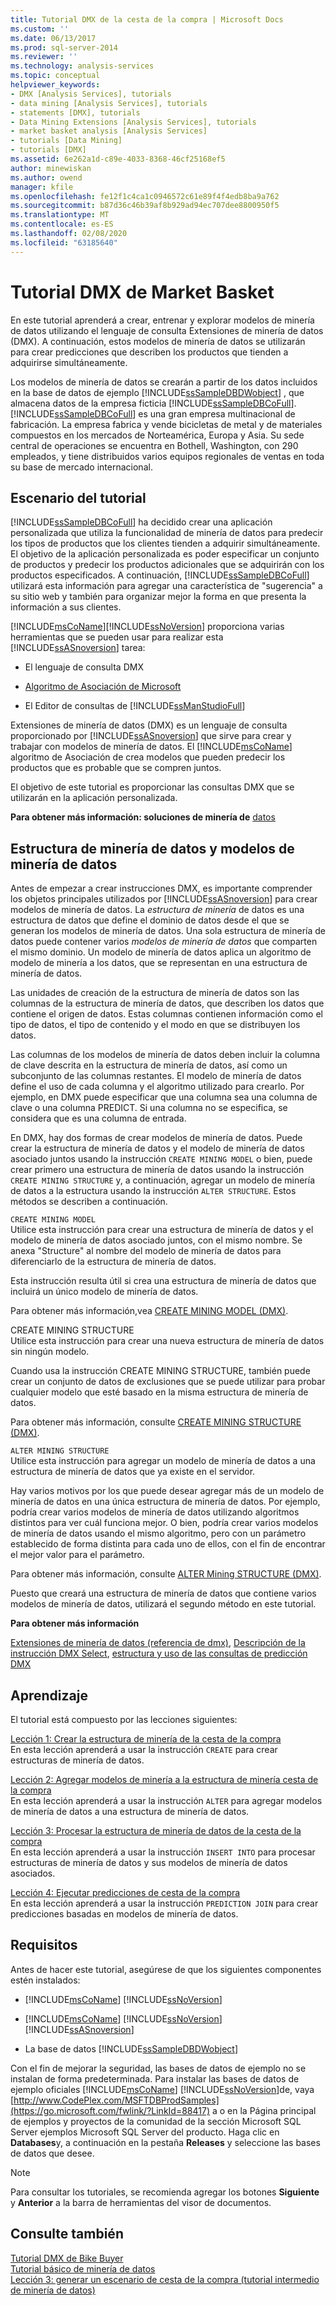 ```yaml
---
title: Tutorial DMX de la cesta de la compra | Microsoft Docs
ms.custom: ''
ms.date: 06/13/2017
ms.prod: sql-server-2014
ms.reviewer: ''
ms.technology: analysis-services
ms.topic: conceptual
helpviewer_keywords:
- DMX [Analysis Services], tutorials
- data mining [Analysis Services], tutorials
- statements [DMX], tutorials
- Data Mining Extensions [Analysis Services], tutorials
- market basket analysis [Analysis Services]
- tutorials [Data Mining]
- tutorials [DMX]
ms.assetid: 6e262a1d-c89e-4033-8368-46cf25168ef5
author: minewiskan
ms.author: owend
manager: kfile
ms.openlocfilehash: fe12f1c4ca1c0946572c61e89f4f4edb8ba9a762
ms.sourcegitcommit: b87d36c46b39af8b929ad94ec707dee8800950f5
ms.translationtype: MT
ms.contentlocale: es-ES
ms.lasthandoff: 02/08/2020
ms.locfileid: "63185640"
---
```

# <a name="market-basket-dmx-tutorial"></a>Tutorial DMX de Market Basket
  En este tutorial aprenderá a crear, entrenar y explorar modelos de minería de datos utilizando el lenguaje de consulta Extensiones de minería de datos (DMX). A continuación, estos modelos de minería de datos se utilizarán para crear predicciones que describen los productos que tienden a adquirirse simultáneamente.  
  
 Los modelos de minería de datos se crearán a partir de los datos incluidos en la base de datos de ejemplo [!INCLUDE[ssSampleDBDWobject](../includes/sssampledbdwobject-md.md)] , que almacena datos de la empresa ficticia [!INCLUDE[ssSampleDBCoFull](../includes/sssampledbcofull-md.md)]. 
  [!INCLUDE[ssSampleDBCoFull](../includes/sssampledbcofull-md.md)] es una gran empresa multinacional de fabricación. La empresa fabrica y vende bicicletas de metal y de materiales compuestos en los mercados de Norteamérica, Europa y Asia. Su sede central de operaciones se encuentra en Bothell, Washington, con 290 empleados, y tiene distribuidos varios equipos regionales de ventas en toda su base de mercado internacional.  
  
## <a name="tutorial-scenario"></a>Escenario del tutorial  
 
  [!INCLUDE[ssSampleDBCoFull](../includes/sssampledbcofull-md.md)] ha decidido crear una aplicación personalizada que utiliza la funcionalidad de minería de datos para predecir los tipos de productos que los clientes tienden a adquirir simultáneamente. El objetivo de la aplicación personalizada es poder especificar un conjunto de productos y predecir los productos adicionales que se adquirirán con los productos especificados. A continuación, [!INCLUDE[ssSampleDBCoFull](../includes/sssampledbcofull-md.md)] utilizará esta información para agregar una característica de "sugerencia" a su sitio web y también para organizar mejor la forma en que presenta la información a sus clientes.  
  
 [!INCLUDE[msCoName](../includes/msconame-md.md)][!INCLUDE[ssNoVersion](../includes/ssnoversion-md.md)] proporciona varias herramientas que se pueden usar para realizar esta [!INCLUDE[ssASnoversion](../includes/ssasnoversion-md.md)] tarea:  
  
-   El lenguaje de consulta DMX  
  
-   [Algoritmo de Asociación de Microsoft](../../2014/analysis-services/data-mining/microsoft-association-algorithm.md)  
  
-   El Editor de consultas de [!INCLUDE[ssManStudioFull](../includes/ssmanstudiofull-md.md)]  
  
 Extensiones de minería de datos (DMX) es un lenguaje de consulta proporcionado por [!INCLUDE[ssASnoversion](../includes/ssasnoversion-md.md)] que sirve para crear y trabajar con modelos de minería de datos. El [!INCLUDE[msCoName](../includes/msconame-md.md)] algoritmo de Asociación de crea modelos que pueden predecir los productos que es probable que se compren juntos.  
  
 El objetivo de este tutorial es proporcionar las consultas DMX que se utilizarán en la aplicación personalizada.  
  
 **Para obtener más información: soluciones de minería de** [datos](../../2014/analysis-services/data-mining/data-mining-solutions.md)  
  
## <a name="mining-structure-and-mining-models"></a>Estructura de minería de datos y modelos de minería de datos  
 Antes de empezar a crear instrucciones DMX, es importante comprender los objetos principales utilizados por [!INCLUDE[ssASnoversion](../includes/ssasnoversion-md.md)] para crear modelos de minería de datos. La *estructura de minería* de datos es una estructura de datos que define el dominio de datos desde el que se generan los modelos de minería de datos. Una sola estructura de minería de datos puede contener varios *modelos de minería de datos* que comparten el mismo dominio. Un modelo de minería de datos aplica un algoritmo de modelo de minería a los datos, que se representan en una estructura de minería de datos.  
  
 Las unidades de creación de la estructura de minería de datos son las columnas de la estructura de minería de datos, que describen los datos que contiene el origen de datos. Estas columnas contienen información como el tipo de datos, el tipo de contenido y el modo en que se distribuyen los datos.  
  
 Las columnas de los modelos de minería de datos deben incluir la columna de clave descrita en la estructura de minería de datos, así como un subconjunto de las columnas restantes. El modelo de minería de datos define el uso de cada columna y el algoritmo utilizado para crearlo. Por ejemplo, en DMX puede especificar que una columna sea una columna de clave o una columna PREDICT. Si una columna no se especifica, se considera que es una columna de entrada.  
  
 En DMX, hay dos formas de crear modelos de minería de datos. Puede crear la estructura de minería de datos y el modelo de minería de datos asociado juntos usando la instrucción `CREATE MINING MODEL` o bien, puede crear primero una estructura de minería de datos usando la instrucción `CREATE MINING STRUCTURE` y, a continuación, agregar un modelo de minería de datos a la estructura usando la instrucción `ALTER STRUCTURE`. Estos métodos se describen a continuación.  
  
 `CREATE MINING MODEL`  
 Utilice esta instrucción para crear una estructura de minería de datos y el modelo de minería de datos asociado juntos, con el mismo nombre. Se anexa "Structure" al nombre del modelo de minería de datos para diferenciarlo de la estructura de minería de datos.  
  
 Esta instrucción resulta útil si crea una estructura de minería de datos que incluirá un único modelo de minería de datos.  
  
 Para obtener más información,vea [CREATE MINING MODEL &#40;DMX&#41;](/sql/dmx/create-mining-model-dmx).  
  
 CREATE MINING STRUCTURE  
 Utilice esta instrucción para crear una nueva estructura de minería de datos sin ningún modelo.  
  
 Cuando usa la instrucción CREATE MINING STRUCTURE, también puede crear un conjunto de datos de exclusiones que se puede utilizar para probar cualquier modelo que esté basado en la misma estructura de minería de datos.  
  
 Para obtener más información, consulte [CREATE MINING STRUCTURE &#40;DMX&#41;](/sql/dmx/create-mining-structure-dmx).  
  
 `ALTER MINING STRUCTURE`  
 Utilice esta instrucción para agregar un modelo de minería de datos a una estructura de minería de datos que ya existe en el servidor.  
  
 Hay varios motivos por los que puede desear agregar más de un modelo de minería de datos en una única estructura de minería de datos. Por ejemplo, podría crear varios modelos de minería de datos utilizando algoritmos distintos para ver cuál funciona mejor. O bien, podría crear varios modelos de minería de datos usando el mismo algoritmo, pero con un parámetro establecido de forma distinta para cada uno de ellos, con el fin de encontrar el mejor valor para el parámetro.  
  
 Para obtener más información, consulte [ALTER Mining STRUCTURE &#40;DMX&#41;](/sql/dmx/alter-mining-structure-dmx?view=sql-server-2016).  
  
 Puesto que creará una estructura de minería de datos que contiene varios modelos de minería de datos, utilizará el segundo método en este tutorial.  
  
 **Para obtener más información**  
  
 [Extensiones de minería de datos &#40;referencia de dmx&#41;](/sql/dmx/data-mining-extensions-dmx-reference), [Descripción de la instrucción DMX Select](/sql/dmx/understanding-the-dmx-select-statement), [estructura y uso de las consultas de predicción DMX](/sql/dmx/structure-and-usage-of-dmx-prediction-queries)  
  
## <a name="what-you-will-learn"></a>Aprendizaje  
 El tutorial está compuesto por las lecciones siguientes:  
  
 [Lección 1: Crear la estructura de minería de la cesta de la compra](../../2014/tutorials/lesson-1-creating-the-market-basket-mining-structure.md)  
 En esta lección aprenderá a usar la instrucción `CREATE` para crear estructuras de minería de datos.  
  
 [Lección 2: Agregar modelos de minería a la estructura de minería cesta de la compra](../../2014/tutorials/lesson-2-adding-mining-models-to-the-market-basket-mining-structure.md)  
 En esta lección aprenderá a usar la instrucción `ALTER` para agregar modelos de minería de datos a una estructura de minería de datos.  
  
 [Lección 3: Procesar la estructura de minería de datos de la cesta de la compra](../../2014/tutorials/lesson-3-processing-the-market-basket-mining-structure.md)  
 En esta lección aprenderá a usar la instrucción `INSERT INTO` para procesar estructuras de minería de datos y sus modelos de minería de datos asociados.  
  
 [Lección 4: Ejecutar predicciones de cesta de la compra](../../2014/tutorials/lesson-4-executing-market-basket-predictions.md)  
 En esta lección aprenderá a usar la instrucción `PREDICTION JOIN` para crear predicciones basadas en modelos de minería de datos.  
  
## <a name="requirements"></a>Requisitos  
 Antes de hacer este tutorial, asegúrese de que los siguientes componentes estén instalados:  
  
-   [!INCLUDE[msCoName](../includes/msconame-md.md)] [!INCLUDE[ssNoVersion](../includes/ssnoversion-md.md)]  
  
-   [!INCLUDE[msCoName](../includes/msconame-md.md)] [!INCLUDE[ssNoVersion](../includes/ssnoversion-md.md)] [!INCLUDE[ssASnoversion](../includes/ssasnoversion-md.md)]  
  
-   La base de datos [!INCLUDE[ssSampleDBDWobject](../includes/sssampledbdwobject-md.md)]  
  
 Con el fin de mejorar la seguridad, las bases de datos de ejemplo no se instalan de forma predeterminada. Para instalar las bases de datos de ejemplo oficiales [!INCLUDE[msCoName](../includes/msconame-md.md)] [!INCLUDE[ssNoVersion](../includes/ssnoversion-md.md)]de, vaya [http://www.CodePlex.com/MSFTDBProdSamples](https://go.microsoft.com/fwlink/?LinkId=88417) a o en la Página principal de ejemplos y proyectos de la comunidad de la sección Microsoft SQL Server ejemplos Microsoft SQL Server del producto. Haga clic en **Databases**y, a continuación en la pestaña **Releases** y seleccione las bases de datos que desee.  
  
> [!NOTE]  
>  Para consultar los tutoriales, se recomienda agregar los botones **Siguiente** y **Anterior** a la barra de herramientas del visor de documentos.  
  
## <a name="see-also"></a>Consulte también  
 [Tutorial DMX de Bike Buyer](../../2014/tutorials/bike-buyer-dmx-tutorial.md)   
 [Tutorial básico de minería de datos](../../2014/tutorials/basic-data-mining-tutorial.md)   
 [Lección 3: generar un escenario de cesta de la compra &#40;tutorial intermedio de minería de datos&#41;](../../2014/tutorials/lesson-3-building-a-market-basket-scenario-intermediate-data-mining-tutorial.md)  
  
  
